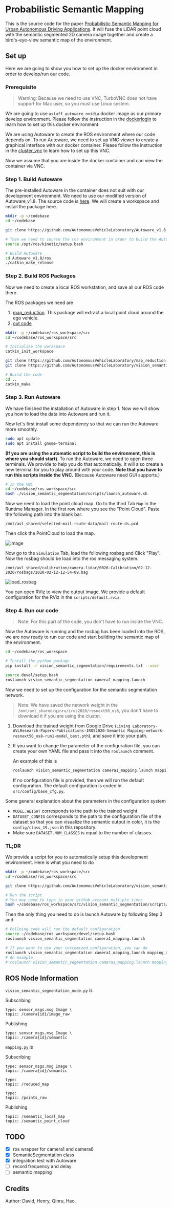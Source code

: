 # Probabilistic Semantic Mapping

This is the source code for the paper [Probabilistic Semantic Mapping for Urban Autonomous Driving Applications](https://arxiv.org/abs/2006.04894). It will fuse the LiDAR point cloud with the semantic segmented 2D camera image together and create a bird's-eye-view semantic map of the environment. 

## Set up

Here we are going to show you how to set up the docker environment in order to develop/run our code. 

### Prerequisite

> Warning:  Because we need to use VNC, TurboVNC does not have support for Mac user, so you must use Linux system. 

We are going to use `astuff_autoware_nvidia` docker image as our primary develop environment. Please follow the instruction in the [dockerlogin](https://github.com/CogRob/internal_docs/blob/master/cogrob_dockerlogin.md) to learn how to set up this docker environment. 

We are using Autoware to create the ROS environment where our code depends on. To run Autoware, we need to set up VNC viewer to create a graphical interface with our docker container. Please follow the instruction in the [cluster_vnc](https://github.com/CogRob/internal_docs/blob/master/cluster_vnc.md) to learn how to set up this VNC. 

Now we assume that you are inside the docker container and can view the container via VNC. 

### Step 1. Build Autoware

The pre-installed Autoware in the container does not suit with our development environment. We need to use our modified version of Autoware_v1.8. The source code is [here](https://github.com/AutonomousVehicleLaboratory/Autoware_v1.8). We will create a workspace and install the package here. 

```sh
mkdir -p ~/codebase
cd ~/codebase

git clone https://github.com/AutonomousVehicleLaboratory/Autoware_v1.8

# Then we need to source the ros environment in order to build the Autoware
source /opt/ros/kinetic/setup.bash

# Build Autoware
cd Autoware_v1.8/ros
./catkin_make_release
```

### Step 2. Build ROS Packages

Now we need to create a local ROS workstation, and save all our ROS code there. 

The ROS packages we need are 

1. [map_reduction](https://github.com/AutonomousVehicleLaboratory/map_reduction). This package will extract a local point cloud around the ego vehicle.
2. [out code](https://github.com/AutonomousVehicleLaboratory/vision_semantic_segmentation)

```sh
mkdir -p ~/codebase/ros_workspace/src
cd ~/codebase/ros_workspace/src

# Initialize the workspace
catkin_init_workspace

git clone https://github.com/AutonomousVehicleLaboratory/map_reduction.git
git clone https://github.com/AutonomousVehicleLaboratory/vision_semantic_segmentation.git

# Build the code
cd .. 
catkin_make
```

### Step 3. Run Autoware

We have finished the installation of Autoware in step 1. Now we will show you how to load the data into Autoware and run it.

Now let's first install some dependency so that we can run the Autoware more smoothly. 

```sh
sudo apt update
sudo apt install gnome-terminal
```

**(If you are using the automatic script to build the environment, this is where you should start)**. To run the Autoware, we need to open three terminals. We provide to help you do that automatically. It will also create a new terminal for you to play around with your code. **Note that you have to run this scripts inside the VNC.** (Because Autoware need GUI supports.)

```sh
# In the VNC
cd ~/codebase/ros_workspace/src
bash ./vision_semantic_segmentation/scripts/launch_autoware.sh
```

Now we need to load the point cloud map. Go to the third Tab `Map` in the Runtime Manager. In the first row where you see the "Point Cloud". Paste the following path into the blank bar. 

```
/mnt/avl_shared/selected-mail-route-data/mail-route-ds.pcd
```

Then click the PointCloud to load the map. 

![image](doc/fig/load_point_cloud_map.png)

Now go to the `Simulation` Tab, load the following rosbag and Click "Play". Now the rosbag should be load into the ros messaging system. 

```
/mnt/avl_shared/calibration/camera-lidar/0026-Calibration/02-12-2020/rosbags/2020-02-12-12-54-09.bag
```

![load_rosbag](doc/fig/load_rosbag.png)

You can open RViz to view the output image. We provide a default configuration for the RViz in the `scripts/default.rviz`. 

### Step 4. Run our code 

> Note: For this part of the code, you don't have to run inside the VNC. 

Now the Autoware is running and the rosbag has been loaded into the ROS, we are now ready to run our code and start building the semantic map of the environment. 

```sh
cd ~/codebase/ros_workspace

# Install the python package
pip install -r vision_semantic_segmentation/requirements.txt --user

source devel/setup.bash
roslaunch vision_semantic_segmentation camera1_mapping.launch
```

Now we need to set up the configuration for the semantic segmentation network. 

> Note: We have saved the network weight in the `/mnt/avl_shared/qinru/iros2020/resnext50_os8`, you don't have to download it if you are using the cluster. 

1. Download the trained weight from Google Drive (`Living Laboratory-AVLResearch-Papers-Publications-IROS2020-Semantic Mapping-network-resnext50_os8-run1-model_best.pth`), and save it into your path.

2. If you want to change the parameter of the configuration file, you can create your own YAML file and pass it into the `roslaunch` comment. 

   An example of this is 

   ```sh
   roslaunch vision_semantic_segmentation camera1_mapping.launch mapping_args:="--cfg ~/codebase/ros_workspace/src/vision_semantic_segmentation/config/example.yaml"
   ```

   If no configuration file is provided, then we will run the default configuration. The default configuration is coded in `src/config/base_cfg.py`.

Some general explanation about the parameters in the configuration system 

*  `MODEL.WEIGHT` corresponds to the path to the trained weight.
* `DATASET_CONFIG` corresponds to the path to the configuration file of the dataset so that you can visualize the semantic output in color, it is the `config/class_19.json` in this repository.  
* Make sure `DATASET.NUM_CLASSES` is equal to the number of classes. 

### TL;DR

We provide a script for you to automatically setup this development environment. Here is what you need to do

```sh
mkdir -p ~/codebase/ros_workspace/src
cd ~/codebase/ros_workspace/src

git clone https://github.com/AutonomousVehicleLaboratory/vision_semantic_segmentation.git

# Run the script
# You may need to type in your github account multiple times
bash ~/codebase/ros_workspace/src/vision_semantic_segmentation/scripts/initialize_dev_env.sh
```

Then the only thing you need to do is launch Autoware by following Step 3 and 

```sh
# Folloing code will run the default configuration 
source ~/codebase/ros_workspace/devel/setup.bash
roslaunch vision_semantic_segmentation camera1_mapping.launch

# If you want to use your customized configuration, you can do
roslaunch vision_semantic_segmentation camera1_mapping.launch mapping_args:="--cfg [path to your config.yaml]"
# An example
# roslaunch vision_semantic_segmentation camera1_mapping.launch mapping_args:="--cfg /home/users/qinru/codebase/ros_workspace/src/vision_semantic_segmentation/config/qinru.yaml"
```

## ROS Node Information 

`vision_semantic_segmentation_node.py`  is 

Subscribing

```
type: sensor_msgs.msg Image \
topic: /camera{id}/image_raw
```

Publishing

```
type: sensor_msgs.msg Image \
topic: /camera{id}/semantic
```

`mapping.py` is 

Subscribing

```
type: sensor_msgs.msg Image \
topic: /camera{id}/semantic

type: 
topic: /reduced_map

type: 
topic: /points_raw
```

Publishing

```
topic: /semantic_local_map
topic: /semantic_point_cloud
```

## TODO

- [x] ros wrapper for camera1 and camera6
- [x] SemanticSegmentation class
- [x] integration test with Autoware
- [ ] record frequency and delay
- [ ] semantic mapping

## Credits

Author: David, Henry, Qinru, Hao. 